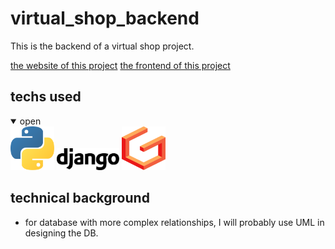 # virtual_shop_backend
This is the backend of a virtual shop project.

[the website of this project]()
[the frontend of this project]()

## techs used
<details open>
<summary>open</summary>
    <img src="./public/Python_logo.svg" alt="Python" width="70" height="70">
    <img src="./public/Django_logo.svg" alt="Django" width="100">
    <img src="./public/Graphene-django_logo.svg" alt="Django" width="70"  height="70">



</details>

## technical background

-  for database with more complex relationships, I will probably use UML in designing the DB.

